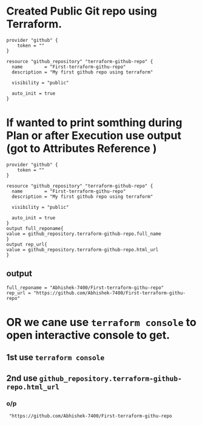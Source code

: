 # Created Public Git repo using Terraform.
```
provider "github" {
    token = ""
}

resource "github_repository" "terraform-github-repo" {
  name        = "First-terraform-githu-repo"
  description = "My first github repo using terraform"

  visibility = "public"

  auto_init = true
}
```
# If wanted to print somthing during Plan or after Execution use output (got to Attributes Reference )

```
provider "github" {
    token = ""
}

resource "github_repository" "terraform-github-repo" {
  name        = "First-terraform-githu-repo"
  description = "My first github repo using terraform"

  visibility = "public"

  auto_init = true
}
output full_reponame{
value = github_repository.terraform-github-repo.full_name
}
output rep_url{
value = github_repository.terraform-github-repo.html_url
}
```
## output
```
full_reponame = "Abhishek-7400/First-terraform-githu-repo"
rep_url = "https://github.com/Abhishek-7400/First-terraform-githu-repo"
```
# OR we cane use ``` terraform console ``` to open interactive console to get.
## 1st use ``` terraform console ```
## 2nd use ``` github_repository.terraform-github-repo.html_url ```
### o/p
```
 "https://github.com/Abhishek-7400/First-terraform-githu-repo
```

